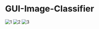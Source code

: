 # GUI-Image-Classifier
![1](https://user-images.githubusercontent.com/40309508/103150804-f8e24680-47ba-11eb-8218-a6364135ec98.png)
![2](https://user-images.githubusercontent.com/40309508/103150806-fa137380-47ba-11eb-845c-ffb8b8bd7987.png)
![3](https://user-images.githubusercontent.com/40309508/103150807-faac0a00-47ba-11eb-968d-deb9b7d0f160.png)
